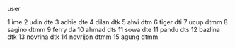 user

1 ime
2 udin dte
3 adhie dte
4 dilan dtk
5 alwi dtm
6 tiger dti
7 ucup dtmm
8 sagino dtmm
9 ferry da
10 ahmad dts
11 sowa dte
11 pandu dts
12 bazlina dtk
13 novrina dtk
14 novrijon dtmm
15 agung dtmm
